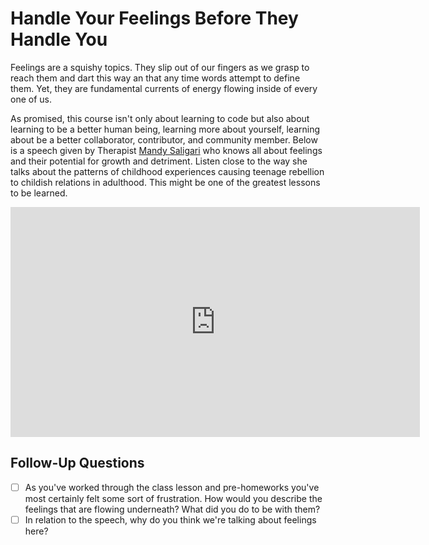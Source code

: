 # Handle Your Feelings Before They Handle You

Feelings are a squishy topics. They slip out of our fingers as we grasp to reach them and dart this way an that any time words attempt to define them. Yet, they are fundamental currents of energy flowing inside of every one of us.

As promised, this course isn't only about learning to code but also about learning to be a better human being, learning more about yourself, learning about be a better collaborator, contributor, and community member. Below is a speech given by Therapist [Mandy Saligari](http://www.mandysaligari.com/) who knows all about feelings and their potential for growth and detriment. Listen close to the way she talks about the patterns of childhood experiences causing teenage rebellion to childish relations in adulthood. This might be one of the greatest lessons to be learned.

<iframe width="655" height="368" src="https://www.youtube.com/embed/JD4O7ama3o8" title="YouTube video player" frameborder="0" allow="accelerometer; autoplay; clipboard-write; encrypted-media; gyroscope; picture-in-picture" allowfullscreen></iframe>

## Follow-Up Questions

- [ ] As you've worked through the class lesson and pre-homeworks you've most certainly felt some sort of frustration. How would you describe the feelings that are flowing underneath? What did you do to be with them?
- [ ] In relation to the speech, why do you think we're talking about feelings here?